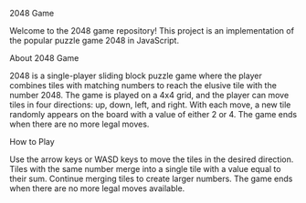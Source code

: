 2048 Game

Welcome to the 2048 game repository! This project is an implementation of the popular puzzle game 2048 in JavaScript.

About 2048 Game

2048 is a single-player sliding block puzzle game where the player combines tiles with matching numbers to reach the elusive tile with the number 2048. The game is played on a 4x4 grid, and the player can move tiles in four directions: up, down, left, and right. With each move, a new tile randomly appears on the board with a value of either 2 or 4. The game ends when there are no more legal moves.

How to Play

Use the arrow keys or WASD keys to move the tiles in the desired direction.
Tiles with the same number merge into a single tile with a value equal to their sum.
Continue merging tiles to create larger numbers.
The game ends when there are no more legal moves available.

